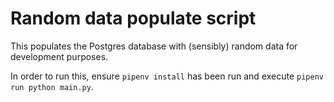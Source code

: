 # Random data populate script

This populates the Postgres database with (sensibly) random data for development purposes.

In order to run this, ensure `pipenv install` has been run and execute `pipenv run python main.py`.
